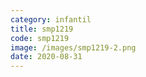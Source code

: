 ```yaml
---
category: infantil
title: smp1219
code: smp1219
image: /images/smp1219-2.png
date: 2020-08-31
---
```

